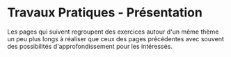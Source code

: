 # Travaux Pratiques - Présentation

Les pages qui suivent regroupent des exercices autour d'un même thème un peu plus longs à réaliser que ceux des pages précédentes avec souvent des possibilités d'approfondissement pour les intéressés.
